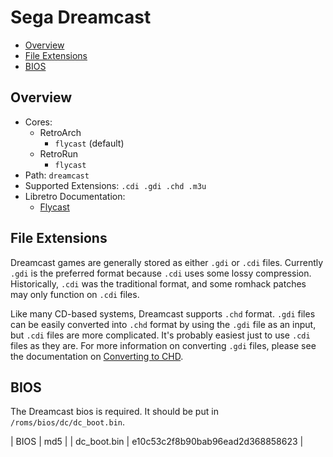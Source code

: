 # Sega Dreamcast

- [Overview](#overview)
- [File Extensions](#file-extensions)
- [BIOS](#bios)

## Overview

- Cores:
  - RetroArch
    - `flycast` (default)
  - RetroRun
    - `flycast`
- Path: `dreamcast`
- Supported Extensions: `.cdi .gdi .chd .m3u`
- Libretro Documentation:
  - [Flycast](https://docs.libretro.com/library/flycast/)

## File Extensions

Dreamcast games are generally stored as either `.gdi` or `.cdi` files. Currently `.gdi` is the preferred format because `.cdi` uses some lossy compression. Historically, `.cdi` was the traditional format, and some romhack patches may only function on `.cdi` files.

Like many CD-based systems, Dreamcast supports `.chd` format. `.gdi` files can be easily converted into `.chd` format by using the `.gdi` file as an input, but `.cdi` files are more complicated. It's probably easiest just to use `.cdi` files as they are. For more information on converting `.gdi` files, please see the documentation on [Converting to CHD](Disk-Roms#converting-to-chd).

## BIOS

The Dreamcast bios is required. It should be put in `/roms/bios/dc/dc_boot.bin`.

| BIOS          | md5                              |
| dc_boot.bin   | e10c53c2f8b90bab96ead2d368858623 |
